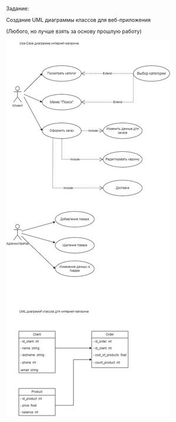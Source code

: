 Задание: 

Создание UML диаграммы классов для веб-приложения 

(Любого, но лучше взять за основу прошлую работу)

![](USE_UML.jpg)
